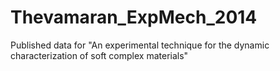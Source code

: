 Thevamaran_ExpMech_2014
=======================

Published data for "An experimental technique for the dynamic characterization of soft complex materials"
